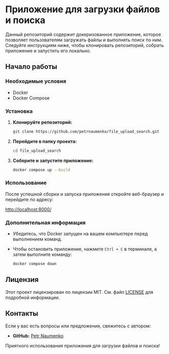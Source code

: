 # Приложение для загрузки файлов и поиска

Данный репозиторий содержит докеризованное приложение, которое позволяет пользователям загружать файлы и выполнять поиск по ним. Следуйте инструкциям ниже, чтобы клонировать репозиторий, собрать приложение и запустить его локально.

## Начало работы

### Необходимые условия

- Docker
- Docker Compose

### Установка

1. **Клонируйте репозиторий:**

    ```bash
    git clone https://github.com/petrnaumenko/file_upload_search.git
    ```

2. **Перейдите в папку проекта:**

    ```bash
    cd file_upload_search
    ```

3. **Соберите и запустите приложение:**

    ```bash
    docker compose up --build
    ```

### Использование

После успешной сборки и запуска приложения откройте веб-браузер и перейдите по адресу:

[http://localhost:8000/](http://localhost:8000/)

### Дополнительная информация

- Убедитесь, что Docker запущен на вашем компьютере перед выполнением команд.
- Чтобы остановить приложение, нажмите `Ctrl + C` в терминале, а затем выполните команду:

    ```bash
    docker compose down
    ```

## Лицензия

Этот проект лицензирован по лицензии MIT. См. файл [LICENSE](LICENSE) для подробной информации.

## Контакты

Если у вас есть вопросы или предложения, свяжитесь с автором:

- **GitHub:** [Petr Naumenko](https://github.com/petrnaumenko)

Приятного использования приложения для загрузки файлов и поиска!
